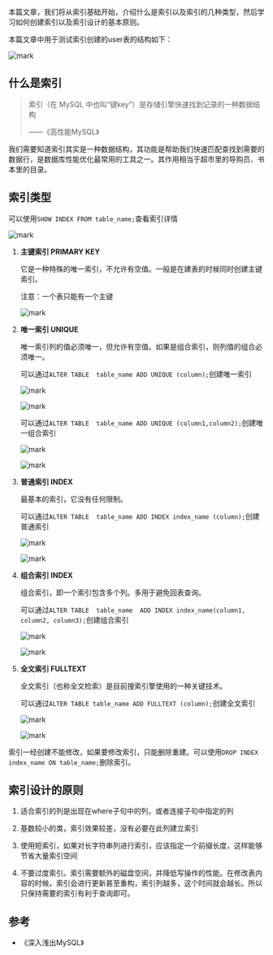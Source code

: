 本篇文章，我们将从索引基础开始，介绍什么是索引以及索引的几种类型，然后学习如何创建索引以及索引设计的基本原则。

本篇文章中用于测试索引创建的user表的结构如下：

![mark](http://songwenjie.vip/blog/180802/H927ahbK4F.png?imageslim)



## 什么是索引

>  索引（在 MySQL 中也叫“键key”）是存储引擎快速找到记录的一种数据结构
>
>  ——《高性能MySQL》

我们需要知道索引其实是一种数据结构，其功能是帮助我们快速匹配查找到需要的数据行，是数据库性能优化最常用的工具之一。其作用相当于超市里的导购员、书本里的目录。



## 索引类型

可以使用`SHOW INDEX FROM table_name;`查看索引详情

![mark](http://songwenjie.vip/blog/180802/Eif26fJiEc.png?imageslim)

1. **主键索引 PRIMARY KEY**

   它是一种特殊的唯一索引，不允许有空值。一般是在建表的时候同时创建主键索引。

   注意：一个表只能有一个主键

   ![mark](http://songwenjie.vip/blog/180802/1c7D2F0f76.png?imageslim)

2. **唯一索引 UNIQUE**

   唯一索引列的值必须唯一，但允许有空值。如果是组合索引，则列值的组合必须唯一。

   可以通过`ALTER TABLE  table_name ADD UNIQUE (column);`创建唯一索引

   ![mark](http://songwenjie.vip/blog/180802/DBdFeKE8Fk.png?imageslim)

   ![mark](http://songwenjie.vip/blog/180802/L2jl91b6J6.png?imageslim)

   可以通过`ALTER TABLE  table_name ADD UNIQUE (column1,column2);`创建唯一组合索引

   ![mark](http://songwenjie.vip/blog/180802/mihd7Hm5i6.png?imageslim)

   ![mark](http://songwenjie.vip/blog/180802/bJbdFA9AcL.png?imageslim)

3. **普通索引 INDEX**

   最基本的索引，它没有任何限制。

   可以通过`ALTER TABLE  table_name ADD INDEX index_name (column);`创建普通索引

   ![mark](http://songwenjie.vip/blog/180802/17CmJIIJhD.png?imageslim)

   ![mark](http://songwenjie.vip/blog/180802/4fA7L6kBBm.png?imageslim)

4. **组合索引 INDEX**

   组合索引，即一个索引包含多个列。多用于避免回表查询。

   可以通过`ALTER TABLE  table_name  ADD INDEX index_name(column1, column2, column3);`创建组合索引

   ![mark](http://songwenjie.vip/blog/180802/CLGIKiAC6J.png?imageslim)

   ![mark](http://songwenjie.vip/blog/180802/295B9bGi67.png?imageslim)

5. **全文索引 FULLTEXT**

   全文索引（也称全文检索）是目前搜索引擎使用的一种关键技术。

   可以通过`ALTER TABLE table_name ADD FULLTEXT (column);`创建全文索引

   ![mark](http://songwenjie.vip/blog/180802/AjfLLkhdH1.png?imageslim)

   ![mark](http://songwenjie.vip/blog/180802/bA1a1m49cL.png?imageslim)


索引一经创建不能修改，如果要修改索引，只能删除重建。可以使用`DROP INDEX index_name ON table_name;`删除索引。



## 索引设计的原则

1. 适合索引的列是出现在where子句中的列，或者连接子句中指定的列

2. 基数较小的类，索引效果较差，没有必要在此列建立索引

3. 使用短索引，如果对长字符串列进行索引，应该指定一个前缀长度，这样能够节省大量索引空间

4. 不要过度索引。索引需要额外的磁盘空间，并降低写操作的性能。在修改表内容的时候，索引会进行更新甚至重构，索引列越多，这个时间就会越长。所以只保持需要的索引有利于查询即可。




## 参考

* 《深入浅出MySQL》
